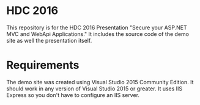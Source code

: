 # HDC 2016
This repository is for the HDC 2016 Presentation "Secure your ASP.NET MVC and WebApi Applications."  It includes the source code of the demo site as well the presentation itself.

# Requirements
The demo site was created using Visual Studio 2015 Community Edition.  It should work in any version of Visual Studio 2015 or greater.  It uses IIS Express so you don't have to configure an IIS server.

